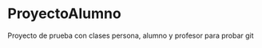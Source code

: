 ProyectoAlumno
==============

Proyecto de prueba con clases persona, alumno y profesor para probar git
